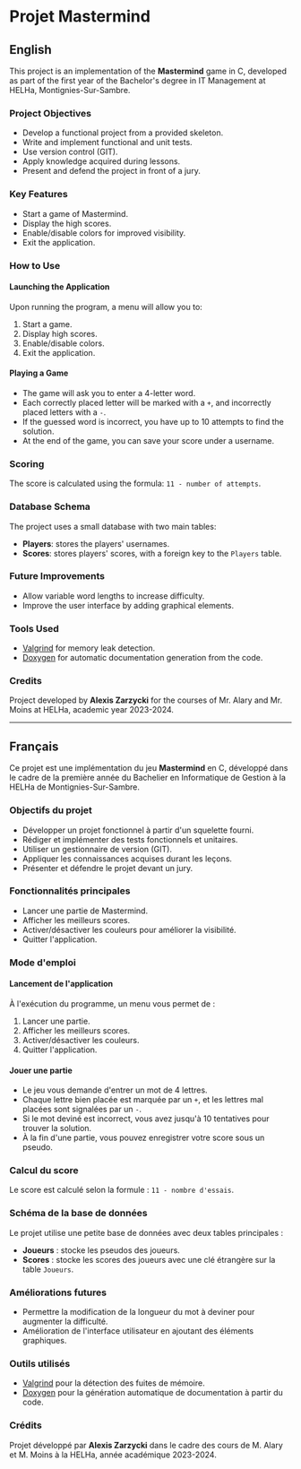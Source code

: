 # Projet Mastermind

## English

This project is an implementation of the **Mastermind** game in C, developed as part of the first year of the Bachelor's degree in IT Management at HELHa, Montignies-Sur-Sambre.

### Project Objectives

- Develop a functional project from a provided skeleton.
- Write and implement functional and unit tests.
- Use version control (GIT).
- Apply knowledge acquired during lessons.
- Present and defend the project in front of a jury.

### Key Features

- Start a game of Mastermind.
- Display the high scores.
- Enable/disable colors for improved visibility.
- Exit the application.

### How to Use

#### Launching the Application

Upon running the program, a menu will allow you to:

1. Start a game.
2. Display high scores.
3. Enable/disable colors.
4. Exit the application.

#### Playing a Game

- The game will ask you to enter a 4-letter word.
- Each correctly placed letter will be marked with a `+`, and incorrectly placed letters with a `-`.
- If the guessed word is incorrect, you have up to 10 attempts to find the solution.
- At the end of the game, you can save your score under a username.

### Scoring

The score is calculated using the formula: `11 - number of attempts`.

### Database Schema

The project uses a small database with two main tables:

- **Players**: stores the players' usernames.
- **Scores**: stores players' scores, with a foreign key to the `Players` table.

### Future Improvements

- Allow variable word lengths to increase difficulty.
- Improve the user interface by adding graphical elements.

### Tools Used

- [Valgrind](https://valgrind.org/) for memory leak detection.
- [Doxygen](https://www.doxygen.nl/) for automatic documentation generation from the code.

### Credits

Project developed by **Alexis Zarzycki** for the courses of Mr. Alary and Mr. Moins at HELHa, academic year 2023-2024.

---

## Français

Ce projet est une implémentation du jeu **Mastermind** en C, développé dans le cadre de la première année du Bachelier en Informatique de Gestion à la HELHa de Montignies-Sur-Sambre.

### Objectifs du projet

- Développer un projet fonctionnel à partir d'un squelette fourni.
- Rédiger et implémenter des tests fonctionnels et unitaires.
- Utiliser un gestionnaire de version (GIT).
- Appliquer les connaissances acquises durant les leçons.
- Présenter et défendre le projet devant un jury.

### Fonctionnalités principales

- Lancer une partie de Mastermind.
- Afficher les meilleurs scores.
- Activer/désactiver les couleurs pour améliorer la visibilité.
- Quitter l'application.

### Mode d'emploi

#### Lancement de l'application

À l'exécution du programme, un menu vous permet de :

1. Lancer une partie.
2. Afficher les meilleurs scores.
3. Activer/désactiver les couleurs.
4. Quitter l'application.

#### Jouer une partie

- Le jeu vous demande d'entrer un mot de 4 lettres.
- Chaque lettre bien placée est marquée par un `+`, et les lettres mal placées sont signalées par un `-`.
- Si le mot deviné est incorrect, vous avez jusqu'à 10 tentatives pour trouver la solution.
- À la fin d'une partie, vous pouvez enregistrer votre score sous un pseudo.

### Calcul du score

Le score est calculé selon la formule : `11 - nombre d'essais`.

### Schéma de la base de données

Le projet utilise une petite base de données avec deux tables principales :

- **Joueurs** : stocke les pseudos des joueurs.
- **Scores** : stocke les scores des joueurs avec une clé étrangère sur la table `Joueurs`.

### Améliorations futures

- Permettre la modification de la longueur du mot à deviner pour augmenter la difficulté.
- Amélioration de l'interface utilisateur en ajoutant des éléments graphiques.

### Outils utilisés

- [Valgrind](https://valgrind.org/) pour la détection des fuites de mémoire.
- [Doxygen](https://www.doxygen.nl/) pour la génération automatique de documentation à partir du code.

### Crédits

Projet développé par **Alexis Zarzycki** dans le cadre des cours de M. Alary et M. Moins à la HELHa, année académique 2023-2024.
